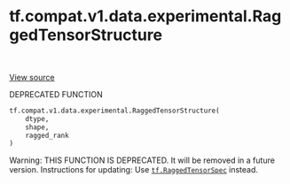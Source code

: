 <div itemscope itemtype="http://developers.google.com/ReferenceObject">
<meta itemprop="name" content="tf.compat.v1.data.experimental.RaggedTensorStructure" />
<meta itemprop="path" content="Stable" />
</div>

# tf.compat.v1.data.experimental.RaggedTensorStructure

<!-- Insert buttons -->

<table class="tfo-notebook-buttons tfo-api" align="left">
</table>

<a target="_blank" href="/code/stable/tensorflow/python/data/util/structure.py">View source</a>



<!-- Start diff -->
DEPRECATED FUNCTION

``` python
tf.compat.v1.data.experimental.RaggedTensorStructure(
    dtype,
    shape,
    ragged_rank
)
```



<!-- Placeholder for "Used in" -->

Warning: THIS FUNCTION IS DEPRECATED. It will be removed in a future version.
Instructions for updating:
Use <a href="../../../../../tf/RaggedTensorSpec.md"><code>tf.RaggedTensorSpec</code></a> instead.